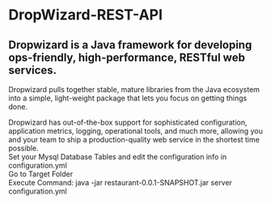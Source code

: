 # DropWizard-REST-API
## Dropwizard is a Java framework for developing ops-friendly, high-performance, RESTful web services.<br/>
Dropwizard pulls together stable, mature libraries from the Java ecosystem into a simple, light-weight package that lets you focus on getting things done.<br/>

Dropwizard has out-of-the-box support for sophisticated configuration, application metrics, logging, operational tools, and much more, allowing you and your team to ship a production-quality web service in the shortest time possible.<br/>
Set your Mysql Database Tables and edit the configuration info in configuration.yml <br/>
Go to Target Folder<br/>
Execute Command:
java -jar restaurant-0.0.1-SNAPSHOT.jar server configuration.yml
